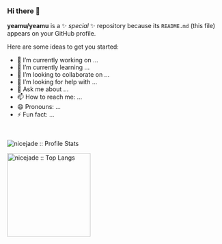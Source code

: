### Hi there 👋

**yeamu/yeamu** is a ✨ _special_ ✨ repository because its `README.md` (this file) appears on your GitHub profile.

Here are some ideas to get you started:

- 🔭 I’m currently working on ...
- 🌱 I’m currently learning ...
- 👯 I’m looking to collaborate on ...
- 🤔 I’m looking for help with ...
- 💬 Ask me about ...
- 📫 How to reach me: ...
- 😄 Pronouns: ...
- ⚡ Fun fact: ...
<br />

<p align="left">
  <img heigth="195" src="https://github-readme-stats.vercel.app/api?username=yeamu&show_icons=true&theme=synthwave" alt="nicejade :: Profile Stats" />
</p>
<p align="left">
  <img height="195" src="https://github-readme-stats.vercel.app/api/top-langs/?username=yeamu&langs_count=10&theme=synthwave&layout=compact" alt="nicejade :: Top Langs" />
</p>
